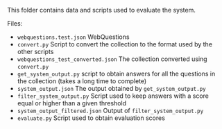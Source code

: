 This folder contains data and scripts used to evaluate the system.

Files:

* `webquestions.test.json` WebQuestions
* `convert.py` Script to convert the collection to the format used by the other scripts
* `webquestions_test_converted.json` The collection converted using `convert.py`
* `get_system_output.py` script to obtain answers for all the questions in the collection (takes a long time to complete)
* `system_output.json` The output obtained by `get_system_output.py`
* `filter_system_output.py` Script used to keep answers with a score equal or higher than a given threshold
* `system_output_filtered.json` Output of `filter_system_output.py`
* `evaluate.py` Script used to obtain evaluation scores

